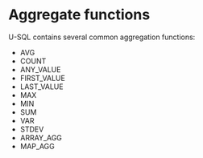# Aggregate functions

U-SQL contains several common aggregation functions:

* AVG
* COUNT
* ANY_VALUE
* FIRST_VALUE
* LAST_VALUE
* MAX
* MIN
* SUM
* VAR 
* STDEV
* ARRAY_AGG
* MAP_AGG 


